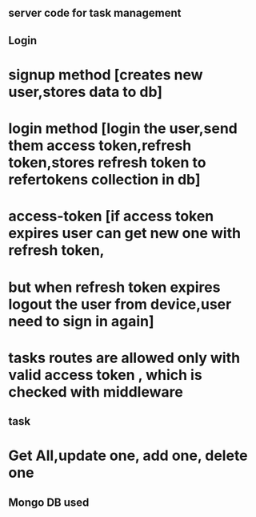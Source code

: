 ## server code for task management

## Login

# signup method [creates new user,stores data to db]

# login method [login the user,send them access token,refresh token,stores refresh token to refertokens collection in db]

# access-token [if access token expires user can get new one with refresh token,

# but when refresh token expires logout the user from device,user need to sign in again]

# tasks routes are allowed only with valid access token , which is checked with middleware

## task

# Get All,update one, add one, delete one

## Mongo DB used
